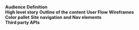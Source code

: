 **Audience**
**Definition**  
**High level story** 
**Outline of the content**
**User Flow**
**Wireframes**  
**Color pallet**
**Site navigation and Nav elements**  
**Third party APIs**
